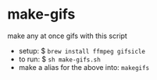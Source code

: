 # make-gifs

make any at once gifs with this script

* setup: $ `brew install ffmpeg gifsicle`
* to run: $ `sh make-gifs.sh`
* make a alias for the above into: `makegifs`
